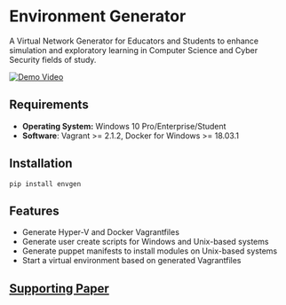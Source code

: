 # Environment Generator
A Virtual Network Generator for Educators and Students to enhance simulation and exploratory learning in Computer Science and Cyber Security fields of study.

[![Demo Video](https://img.youtube.com/vi/I6TM_BvGOlw/0.jpg)](https://www.youtube.com/watch?v=I6TM_BvGOlw)

## Requirements
* **Operating System:** Windows 10 Pro/Enterprise/Student
* **Software**: Vagrant >= 2.1.2, Docker for Windows >= 18.03.1

## Installation

    pip install envgen
    
## Features
* Generate Hyper-V and Docker Vagrantfiles
* Generate user create scripts for Windows and Unix-based systems
* Generate puppet manifests to install modules on Unix-based systems
* Start a virtual environment based on generated Vagrantfiles

## [Supporting Paper](https://drive.google.com/file/d/1vZlZCLe_bY1dCFeHWnKuiiwy8ldz2Er3/view?usp=sharing)
